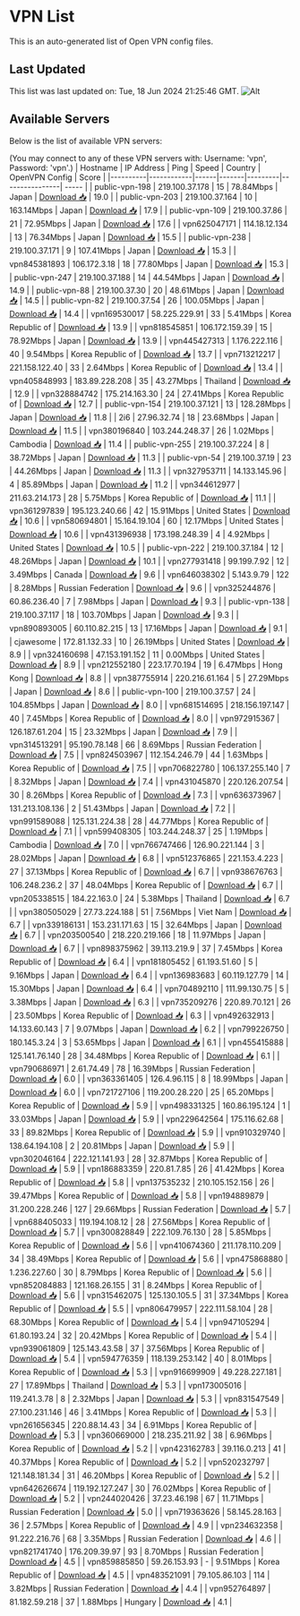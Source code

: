 # VPN List

This is an auto-generated list of Open VPN config files.

## Last Updated

This list was last updated on: Tue, 18 Jun 2024 21:25:46 GMT.
![Alt](https://repobeats.axiom.co/api/embed/186b98318ef1479477931607c1ad7d823f12451f.svg "Repobeats analytics image")

## Available Servers

Below is the list of available VPN servers:

(You may connect to any of these VPN servers with: Username: 'vpn', Password: 'vpn'.)
| Hostname | IP Address | Ping | Speed | Country | OpenVPN Config | Score |
|----------|------------|------|-------|---------|----------------| ----- |
| public-vpn-198 | 219.100.37.178 | 15 | 78.84Mbps | Japan | [Download 📥](./configs/server_0_JP.ovpn) | 19.0 |
| public-vpn-203 | 219.100.37.164 | 10 | 163.14Mbps | Japan | [Download 📥](./configs/server_1_JP.ovpn) | 17.9 |
| public-vpn-109 | 219.100.37.86 | 21 | 72.95Mbps | Japan | [Download 📥](./configs/server_2_JP.ovpn) | 17.6 |
| vpn625047171 | 114.18.12.134 | 13 | 76.34Mbps | Japan | [Download 📥](./configs/server_3_JP.ovpn) | 15.5 |
| public-vpn-238 | 219.100.37.171 | 9 | 107.41Mbps | Japan | [Download 📥](./configs/server_4_JP.ovpn) | 15.3 |
| vpn845381893 | 106.172.3.18 | 18 | 77.80Mbps | Japan | [Download 📥](./configs/server_5_JP.ovpn) | 15.3 |
| public-vpn-247 | 219.100.37.188 | 14 | 44.54Mbps | Japan | [Download 📥](./configs/server_6_JP.ovpn) | 14.9 |
| public-vpn-88 | 219.100.37.30 | 20 | 48.61Mbps | Japan | [Download 📥](./configs/server_7_JP.ovpn) | 14.5 |
| public-vpn-82 | 219.100.37.54 | 26 | 100.05Mbps | Japan | [Download 📥](./configs/server_8_JP.ovpn) | 14.4 |
| vpn169530017 | 58.225.229.91 | 33 | 5.41Mbps | Korea Republic of | [Download 📥](./configs/server_9_KR.ovpn) | 13.9 |
| vpn818545851 | 106.172.159.39 | 15 | 78.92Mbps | Japan | [Download 📥](./configs/server_10_JP.ovpn) | 13.9 |
| vpn445427313 | 1.176.222.116 | 40 | 9.54Mbps | Korea Republic of | [Download 📥](./configs/server_11_KR.ovpn) | 13.7 |
| vpn713212217 | 221.158.122.40 | 33 | 2.64Mbps | Korea Republic of | [Download 📥](./configs/server_12_KR.ovpn) | 13.4 |
| vpn405848993 | 183.89.228.208 | 35 | 43.27Mbps | Thailand | [Download 📥](./configs/server_13_TH.ovpn) | 12.9 |
| vpn328884742 | 175.214.163.30 | 24 | 27.41Mbps | Korea Republic of | [Download 📥](./configs/server_14_KR.ovpn) | 12.7 |
| public-vpn-154 | 219.100.37.121 | 13 | 128.28Mbps | Japan | [Download 📥](./configs/server_15_JP.ovpn) | 11.8 |
| 2i6 | 27.96.32.74 | 18 | 23.68Mbps | Japan | [Download 📥](./configs/server_16_JP.ovpn) | 11.5 |
| vpn380196840 | 103.244.248.37 | 26 | 1.02Mbps | Cambodia | [Download 📥](./configs/server_17_KH.ovpn) | 11.4 |
| public-vpn-255 | 219.100.37.224 | 8 | 38.72Mbps | Japan | [Download 📥](./configs/server_18_JP.ovpn) | 11.3 |
| public-vpn-54 | 219.100.37.19 | 23 | 44.26Mbps | Japan | [Download 📥](./configs/server_19_JP.ovpn) | 11.3 |
| vpn327953711 | 14.133.145.96 | 4 | 85.89Mbps | Japan | [Download 📥](./configs/server_20_JP.ovpn) | 11.2 |
| vpn344612977 | 211.63.214.173 | 28 | 5.75Mbps | Korea Republic of | [Download 📥](./configs/server_21_KR.ovpn) | 11.1 |
| vpn361297839 | 195.123.240.66 | 42 | 15.91Mbps | United States | [Download 📥](./configs/server_22_US.ovpn) | 10.6 |
| vpn580694801 | 15.164.19.104 | 60 | 12.17Mbps | United States | [Download 📥](./configs/server_23_US.ovpn) | 10.6 |
| vpn431396938 | 173.198.248.39 | 4 | 4.92Mbps | United States | [Download 📥](./configs/server_24_US.ovpn) | 10.5 |
| public-vpn-222 | 219.100.37.184 | 12 | 48.26Mbps | Japan | [Download 📥](./configs/server_25_JP.ovpn) | 10.1 |
| vpn277931418 | 99.199.7.92 | 12 | 3.49Mbps | Canada | [Download 📥](./configs/server_26_CA.ovpn) | 9.6 |
| vpn646038302 | 5.143.9.79 | 122 | 8.28Mbps | Russian Federation | [Download 📥](./configs/server_27_RU.ovpn) | 9.6 |
| vpn325244876 | 60.86.236.40 | 7 | 7.98Mbps | Japan | [Download 📥](./configs/server_28_JP.ovpn) | 9.3 |
| public-vpn-138 | 219.100.37.117 | 18 | 103.70Mbps | Japan | [Download 📥](./configs/server_29_JP.ovpn) | 9.3 |
| vpn890893005 | 60.110.82.215 | 13 | 17.16Mbps | Japan | [Download 📥](./configs/server_30_JP.ovpn) | 9.1 |
| cjawesome | 172.81.132.33 | 10 | 26.19Mbps | United States | [Download 📥](./configs/server_31_US.ovpn) | 8.9 |
| vpn324160698 | 47.153.191.152 | 11 | 0.00Mbps | United States | [Download 📥](./configs/server_32_US.ovpn) | 8.9 |
| vpn212552180 | 223.17.70.194 | 19 | 6.47Mbps | Hong Kong | [Download 📥](./configs/server_33_HK.ovpn) | 8.8 |
| vpn387755914 | 220.216.61.164 | 5 | 27.29Mbps | Japan | [Download 📥](./configs/server_34_JP.ovpn) | 8.6 |
| public-vpn-100 | 219.100.37.57 | 24 | 104.85Mbps | Japan | [Download 📥](./configs/server_35_JP.ovpn) | 8.0 |
| vpn681514695 | 218.156.197.147 | 40 | 7.45Mbps | Korea Republic of | [Download 📥](./configs/server_36_KR.ovpn) | 8.0 |
| vpn972915367 | 126.187.61.204 | 15 | 23.32Mbps | Japan | [Download 📥](./configs/server_37_JP.ovpn) | 7.9 |
| vpn314513291 | 95.190.78.148 | 66 | 8.69Mbps | Russian Federation | [Download 📥](./configs/server_38_RU.ovpn) | 7.5 |
| vpn824503967 | 112.154.246.79 | 44 | 1.63Mbps | Korea Republic of | [Download 📥](./configs/server_39_KR.ovpn) | 7.5 |
| vpn706822780 | 106.137.255.140 | 7 | 8.32Mbps | Japan | [Download 📥](./configs/server_40_JP.ovpn) | 7.4 |
| vpn431045870 | 220.126.207.54 | 30 | 8.26Mbps | Korea Republic of | [Download 📥](./configs/server_41_KR.ovpn) | 7.3 |
| vpn636373967 | 131.213.108.136 | 2 | 51.43Mbps | Japan | [Download 📥](./configs/server_42_JP.ovpn) | 7.2 |
| vpn991589088 | 125.131.224.38 | 28 | 44.77Mbps | Korea Republic of | [Download 📥](./configs/server_43_KR.ovpn) | 7.1 |
| vpn599408305 | 103.244.248.37 | 25 | 1.19Mbps | Cambodia | [Download 📥](./configs/server_44_KH.ovpn) | 7.0 |
| vpn766747466 | 126.90.221.144 | 3 | 28.02Mbps | Japan | [Download 📥](./configs/server_45_JP.ovpn) | 6.8 |
| vpn512376865 | 221.153.4.223 | 27 | 37.13Mbps | Korea Republic of | [Download 📥](./configs/server_46_KR.ovpn) | 6.7 |
| vpn938676763 | 106.248.236.2 | 37 | 48.04Mbps | Korea Republic of | [Download 📥](./configs/server_47_KR.ovpn) | 6.7 |
| vpn205338515 | 184.22.163.0 | 24 | 5.38Mbps | Thailand | [Download 📥](./configs/server_48_TH.ovpn) | 6.7 |
| vpn380505029 | 27.73.224.188 | 51 | 7.56Mbps | Viet Nam | [Download 📥](./configs/server_49_VN.ovpn) | 6.7 |
| vpn339186131 | 153.231.171.63 | 15 | 32.64Mbps | Japan | [Download 📥](./configs/server_50_JP.ovpn) | 6.7 |
| vpn203500540 | 218.220.219.166 | 18 | 11.97Mbps | Japan | [Download 📥](./configs/server_51_JP.ovpn) | 6.7 |
| vpn898375962 | 39.113.219.9 | 37 | 7.45Mbps | Korea Republic of | [Download 📥](./configs/server_52_KR.ovpn) | 6.4 |
| vpn181805452 | 61.193.51.60 | 5 | 9.16Mbps | Japan | [Download 📥](./configs/server_53_JP.ovpn) | 6.4 |
| vpn136983683 | 60.119.127.79 | 14 | 15.30Mbps | Japan | [Download 📥](./configs/server_54_JP.ovpn) | 6.4 |
| vpn704892110 | 111.99.130.75 | 5 | 3.38Mbps | Japan | [Download 📥](./configs/server_55_JP.ovpn) | 6.3 |
| vpn735209276 | 220.89.70.121 | 26 | 23.50Mbps | Korea Republic of | [Download 📥](./configs/server_56_KR.ovpn) | 6.3 |
| vpn492632913 | 14.133.60.143 | 7 | 9.07Mbps | Japan | [Download 📥](./configs/server_57_JP.ovpn) | 6.2 |
| vpn799226750 | 180.145.3.24 | 3 | 53.65Mbps | Japan | [Download 📥](./configs/server_58_JP.ovpn) | 6.1 |
| vpn455415888 | 125.141.76.140 | 28 | 34.48Mbps | Korea Republic of | [Download 📥](./configs/server_59_KR.ovpn) | 6.1 |
| vpn790686971 | 2.61.74.49 | 78 | 16.39Mbps | Russian Federation | [Download 📥](./configs/server_60_RU.ovpn) | 6.0 |
| vpn363361405 | 126.4.96.115 | 8 | 18.99Mbps | Japan | [Download 📥](./configs/server_61_JP.ovpn) | 6.0 |
| vpn721727106 | 119.200.28.220 | 25 | 65.20Mbps | Korea Republic of | [Download 📥](./configs/server_62_KR.ovpn) | 5.9 |
| vpn498331325 | 160.86.195.124 | 1 | 33.03Mbps | Japan | [Download 📥](./configs/server_63_JP.ovpn) | 5.9 |
| vpn229642564 | 175.116.62.68 | 33 | 89.82Mbps | Korea Republic of | [Download 📥](./configs/server_64_KR.ovpn) | 5.9 |
| vpn910329740 | 138.64.194.108 | 2 | 20.81Mbps | Japan | [Download 📥](./configs/server_65_JP.ovpn) | 5.9 |
| vpn302046164 | 222.121.141.93 | 28 | 32.87Mbps | Korea Republic of | [Download 📥](./configs/server_66_KR.ovpn) | 5.9 |
| vpn186883359 | 220.81.7.85 | 26 | 41.42Mbps | Korea Republic of | [Download 📥](./configs/server_67_KR.ovpn) | 5.8 |
| vpn137535232 | 210.105.152.156 | 26 | 39.47Mbps | Korea Republic of | [Download 📥](./configs/server_68_KR.ovpn) | 5.8 |
| vpn194889879 | 31.200.228.246 | 127 | 29.66Mbps | Russian Federation | [Download 📥](./configs/server_69_RU.ovpn) | 5.7 |
| vpn688405033 | 119.194.108.12 | 28 | 27.56Mbps | Korea Republic of | [Download 📥](./configs/server_70_KR.ovpn) | 5.7 |
| vpn300828849 | 222.109.76.130 | 28 | 5.85Mbps | Korea Republic of | [Download 📥](./configs/server_71_KR.ovpn) | 5.6 |
| vpn410674360 | 211.178.110.209 | 34 | 38.49Mbps | Korea Republic of | [Download 📥](./configs/server_72_KR.ovpn) | 5.6 |
| vpn475868880 | 1.236.227.60 | 30 | 8.79Mbps | Korea Republic of | [Download 📥](./configs/server_73_KR.ovpn) | 5.6 |
| vpn852084883 | 121.168.26.155 | 31 | 8.24Mbps | Korea Republic of | [Download 📥](./configs/server_74_KR.ovpn) | 5.6 |
| vpn315462075 | 125.130.105.5 | 31 | 37.34Mbps | Korea Republic of | [Download 📥](./configs/server_75_KR.ovpn) | 5.5 |
| vpn806479957 | 222.111.58.104 | 28 | 68.30Mbps | Korea Republic of | [Download 📥](./configs/server_76_KR.ovpn) | 5.4 |
| vpn947105294 | 61.80.193.24 | 32 | 20.42Mbps | Korea Republic of | [Download 📥](./configs/server_77_KR.ovpn) | 5.4 |
| vpn939061809 | 125.143.43.58 | 37 | 37.56Mbps | Korea Republic of | [Download 📥](./configs/server_78_KR.ovpn) | 5.4 |
| vpn594776359 | 118.139.253.142 | 40 | 8.01Mbps | Korea Republic of | [Download 📥](./configs/server_79_KR.ovpn) | 5.3 |
| vpn916699909 | 49.228.227.181 | 27 | 17.89Mbps | Thailand | [Download 📥](./configs/server_80_TH.ovpn) | 5.3 |
| vpn173005016 | 119.241.3.78 | 8 | 2.32Mbps | Japan | [Download 📥](./configs/server_81_JP.ovpn) | 5.3 |
| vpn831547549 | 27.100.231.146 | 46 | 3.41Mbps | Korea Republic of | [Download 📥](./configs/server_82_KR.ovpn) | 5.3 |
| vpn261656345 | 220.88.14.43 | 34 | 6.91Mbps | Korea Republic of | [Download 📥](./configs/server_83_KR.ovpn) | 5.3 |
| vpn360669000 | 218.235.211.92 | 38 | 6.96Mbps | Korea Republic of | [Download 📥](./configs/server_84_KR.ovpn) | 5.2 |
| vpn423162783 | 39.116.0.213 | 41 | 40.37Mbps | Korea Republic of | [Download 📥](./configs/server_85_KR.ovpn) | 5.2 |
| vpn520232797 | 121.148.181.34 | 31 | 46.20Mbps | Korea Republic of | [Download 📥](./configs/server_86_KR.ovpn) | 5.2 |
| vpn642626674 | 119.192.127.247 | 30 | 76.02Mbps | Korea Republic of | [Download 📥](./configs/server_87_KR.ovpn) | 5.2 |
| vpn244020426 | 37.23.46.198 | 67 | 11.71Mbps | Russian Federation | [Download 📥](./configs/server_88_RU.ovpn) | 5.0 |
| vpn719363626 | 58.145.28.163 | 36 | 2.57Mbps | Korea Republic of | [Download 📥](./configs/server_89_KR.ovpn) | 4.9 |
| vpn234632358 | 91.222.216.76 | 68 | 3.35Mbps | Russian Federation | [Download 📥](./configs/server_90_RU.ovpn) | 4.6 |
| vpn821741740 | 176.209.39.97 | 93 | 8.70Mbps | Russian Federation | [Download 📥](./configs/server_91_RU.ovpn) | 4.5 |
| vpn859885850 | 59.26.153.93 | - | 9.51Mbps | Korea Republic of | [Download 📥](./configs/server_92_KR.ovpn) | 4.5 |
| vpn483521091 | 79.105.86.103 | 114 | 3.82Mbps | Russian Federation | [Download 📥](./configs/server_93_RU.ovpn) | 4.4 |
| vpn952764897 | 81.182.59.218 | 37 | 1.88Mbps | Hungary | [Download 📥](./configs/server_94_HU.ovpn) | 4.1 |
